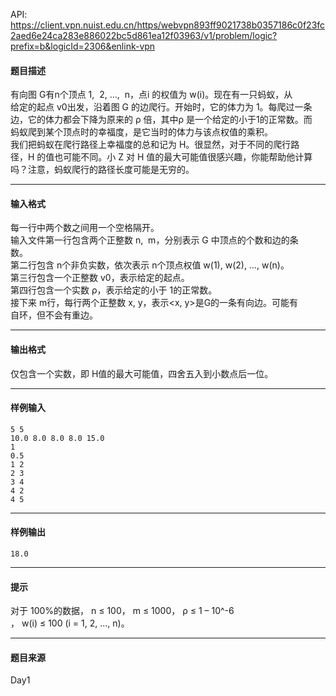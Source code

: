 API: https://client.vpn.nuist.edu.cn/https/webvpn893ff9021738b0357186c0f23fc2aed6e24ca283e886022bc5d861ea12f03963/v1/problem/logic?prefix=b&logicId=2306&enlink-vpn

#### 题目描述

有向图 G有n个顶点 1,  2, …,  n，点i 的权值为 w(i)。现在有一只蚂蚁，从  
给定的起点 v0出发，沿着图 G 的边爬行。开始时，它的体力为 1。每爬过一条  
边，它的体力都会下降为原来的 ρ 倍，其中ρ 是一个给定的小于1的正常数。而  
蚂蚁爬到某个顶点时的幸福度，是它当时的体力与该点权值的乘积。  
我们把蚂蚁在爬行路径上幸福度的总和记为 H。很显然，对于不同的爬行路  
径，H 的值也可能不同。小 Z 对 H 值的最大可能值很感兴趣，你能帮助他计算  
吗？注意，蚂蚁爬行的路径长度可能是无穷的。

---

#### 输入格式

每一行中两个数之间用一个空格隔开。  
输入文件第一行包含两个正整数 n,  m，分别表示 G 中顶点的个数和边的条  
数。  
第二行包含 n个非负实数，依次表示 n个顶点权值 w(1), w(2), …, w(n)。  
第三行包含一个正整数 v0，表示给定的起点。  
第四行包含一个实数 ρ，表示给定的小于 1的正常数。  
接下来 m行，每行两个正整数 x, y，表示<x, y>是G的一条有向边。可能有  
自环，但不会有重边。

---

#### 输出格式

仅包含一个实数，即 H值的最大可能值，四舍五入到小数点后一位。

---

#### 样例输入
```
5 5 
10.0 8.0 8.0 8.0 15.0 
1 
0.5 
1 2 
2 3 
3 4 
4 2 
4 5 

```

---

#### 样例输出
```
18.0 
```

---

#### 提示

对于 100%的数据， n ≤ 100， m ≤ 1000， ρ ≤ 1 – 10^-6  
， w(i) ≤ 100 (i = 1, 2, …, n)。

---

#### 题目来源

Day1